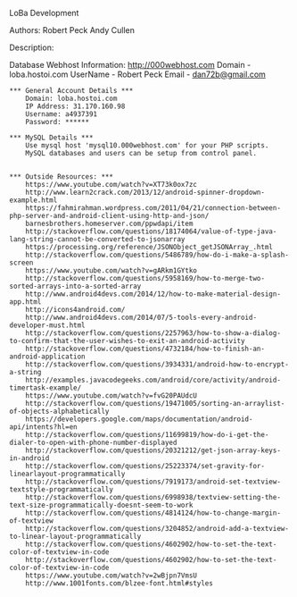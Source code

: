 LoBa Development

Authors:
Robert Peck
Andy Cullen

Description:

Database Webhost Information:
http://000webhost.com
	Domain - loba.hostoi.com
	UserName - Robert Peck
	Email - dan72b@gmail.com
	
	*** General Account Details ***
		Domain: loba.hostoi.com
		IP Address: 31.170.160.98
		Username: a4937391
		Password: ******
		
	*** MySQL Details ***
		Use mysql host 'mysql10.000webhost.com' for your PHP scripts.
		MySQL databases and users can be setup from control panel.

		
	*** Outside Resources: ***
		https://www.youtube.com/watch?v=XT73k0ox7zc
		http://www.learn2crack.com/2013/12/android-spinner-dropdown-example.html
		https://fahmirahman.wordpress.com/2011/04/21/connection-between-php-server-and-android-client-using-http-and-json/
		barnesbrothers.homeserver.com/ppwdapi/item
		http://stackoverflow.com/questions/18174064/value-of-type-java-lang-string-cannot-be-converted-to-jsonarray
		https://processing.org/reference/JSONObject_getJSONArray_.html
		http://stackoverflow.com/questions/5486789/how-do-i-make-a-splash-screen
		https://www.youtube.com/watch?v=gARkm1GYtko
		http://stackoverflow.com/questions/5958169/how-to-merge-two-sorted-arrays-into-a-sorted-array
		http://www.android4devs.com/2014/12/how-to-make-material-design-app.html
		http://icons4android.com/
		http://www.android4devs.com/2014/07/5-tools-every-android-developer-must.html
		http://stackoverflow.com/questions/2257963/how-to-show-a-dialog-to-confirm-that-the-user-wishes-to-exit-an-android-activity
		http://stackoverflow.com/questions/4732184/how-to-finish-an-android-application
		http://stackoverflow.com/questions/3934331/android-how-to-encrypt-a-string
		http://examples.javacodegeeks.com/android/core/activity/android-timertask-example/
		https://www.youtube.com/watch?v=fvG20PAUdcU
		http://stackoverflow.com/questions/19471005/sorting-an-arraylist-of-objects-alphabetically
		https://developers.google.com/maps/documentation/android-api/intents?hl=en
		http://stackoverflow.com/questions/11699819/how-do-i-get-the-dialer-to-open-with-phone-number-displayed
		http://stackoverflow.com/questions/20321212/get-json-array-keys-in-android
		http://stackoverflow.com/questions/25223374/set-gravity-for-linearlayout-programmatically
		http://stackoverflow.com/questions/7919173/android-set-textview-textstyle-programmatically
		http://stackoverflow.com/questions/6998938/textview-setting-the-text-size-programmatically-doesnt-seem-to-work
		http://stackoverflow.com/questions/4814124/how-to-change-margin-of-textview
		http://stackoverflow.com/questions/3204852/android-add-a-textview-to-linear-layout-programmatically
		http://stackoverflow.com/questions/4602902/how-to-set-the-text-color-of-textview-in-code
		http://stackoverflow.com/questions/4602902/how-to-set-the-text-color-of-textview-in-code
		https://www.youtube.com/watch?v=2wBjpn7VmsU
		http://www.1001fonts.com/blzee-font.html#styles